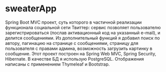 # sweaterApp
Spring Boot MVC проект, суть которого в частичной реализации функционала социальной сети Твиттер: сервис позволяет пользователю зарегистрироваться (послав активационный код на указанный e-mail), и делится сообщениями. Из дополнительный функций я добавил поиск по автору, пагинацию на странице с сообщениями, страницу для пользователя с правами админа, возможность загрузить картинку в сообщение. Этот проект построен на Spring Web MVC,  Spring Security, Hibernate. В качестве БД я использую PostgreSQL. Отображения написаны с применением Thymeleaf и Bootstrap.
